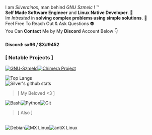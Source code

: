 I am *Silverainox*, man behind *GNU Szmelc* ! :tm: <br>
**Self Made Software Engineer** and **Linux Native Developer**. :disguised_face:   <br>
Im *Intrested* in **solving complex problems using simple solutions**. :thinking:  <br>
Feel Free To Reach Out & Ask Questions :alien: <br>
You Can **Contact** Me by My **Discord** Account Below :point_down: <br>

#### **Discord: sx66 / $X#9452**

### [ Notable Projects ]

<div style="display: flex;"> 
    <a href="https://github.com/GNU-Szmelc" target="_blank"><img alt="GNU-Szmelc" src="https://img.shields.io/badge/GNU--Szmelc-000000?style=for-the-badge&logo=gnu&logoColor=lime" /></a>
<a href="https://github.com/Chimera-INC" target="_blank"><img alt="Chimera Project" src="https://img.shields.io/badge/Chimera%20Project-000000?style=for-the-badge&logo=gnu-bash&logoColor=lime" /></a>
</div> 

![Top Langs](https://github-readme-stats.vercel.app/api/top-langs/?username=serainox420&hide=php,c,vim%20script,objective-c,actionscript,roff,javascript,html,smali,css,java,&langs_count=3&theme=gotham) \
![Silver's github stats](https://github-readme-stats.vercel.app/api?username=serainox420&show_icons=true&theme=gotham)

> [ My Beloved <3 ]
<div style="display: flex;">
  <img alt="Bash" src="https://img.shields.io/badge/bash%20-%2320232a.svg?&style=for-the-badge&logo=gnubash&logoColor=white"/>
  <img alt="Python" src="https://img.shields.io/badge/python%20-%2314354C.svg?&style=for-the-badge&logo=python&logoColor=white"/>
  <img alt="Git" src="https://img.shields.io/badge/git%20-%23F05033.svg?&style=for-the-badge&logo=git&logoColor=white"/>
</div>

> [ Also ]

<br>
<div style="display: flex;"> 
<img alt="Debian" src="https://img.shields.io/badge/Debian-A81D33?style=for-the-badge&logo=debian&logoColor=white"/>
<img alt="MX Linux" src="https://img.shields.io/badge/MX_Linux-1D8C16?style=for-the-badge&logo=mx-linux&logoColor=white"/>
<img alt="antiX Linux" src="https://img.shields.io/badge/antiX_Linux-2E2E2E?style=for-the-badge&logo=antix-linux&logoColor=white"/>
</div> 
